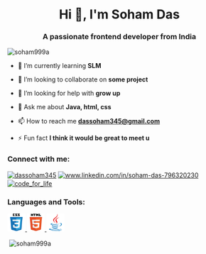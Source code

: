 <h1 align="center">Hi 👋, I'm Soham Das</h1>
<h3 align="center">A passionate frontend developer from India</h3>




<p align="left"> <img src="https://komarev.com/ghpvc/?username=soham999a&label=Profile%20views&color=0e75b6&style=flat" alt="soham999a" /> </p>

- 🌱 I’m currently learning **SLM**

- 👯 I’m looking to collaborate on **some project**

- 🤝 I’m looking for help with **grow up**

- 💬 Ask me about **Java, html, css**

- 📫 How to reach me **dassoham345@gmail.com**

- ⚡ Fun fact **I think it would be great to meet u**

<h3 align="left">Connect with me:</h3>
<p align="left">
<a href="https://twitter.com/dassoham345" target="blank"><img align="center" src="https://raw.githubusercontent.com/rahuldkjain/github-profile-readme-generator/master/src/images/icons/Social/twitter.svg" alt="dassoham345" height="30" width="40" /></a>
<a href="https://linkedin.com/in/www.linkedin.com/in/soham-das-796320230" target="blank"><img align="center" src="https://raw.githubusercontent.com/rahuldkjain/github-profile-readme-generator/master/src/images/icons/Social/linked-in-alt.svg" alt="www.linkedin.com/in/soham-das-796320230" height="30" width="40" /></a>
<a href="https://instagram.com/code_for_life" target="blank"><img align="center" src="https://raw.githubusercontent.com/rahuldkjain/github-profile-readme-generator/master/src/images/icons/Social/instagram.svg" alt="code_for_life" height="30" width="40" /></a>
</p>

<h3 align="left">Languages and Tools:</h3>
<p align="left"> <a href="https://www.w3schools.com/css/" target="_blank" rel="noreferrer"> <img src="https://raw.githubusercontent.com/devicons/devicon/master/icons/css3/css3-original-wordmark.svg" alt="css3" width="40" height="40"/> </a> <a href="https://www.w3.org/html/" target="_blank" rel="noreferrer"> <img src="https://raw.githubusercontent.com/devicons/devicon/master/icons/html5/html5-original-wordmark.svg" alt="html5" width="40" height="40"/> </a> <a href="https://www.java.com" target="_blank" rel="noreferrer"> <img src="https://raw.githubusercontent.com/devicons/devicon/master/icons/java/java-original.svg" alt="java" width="40" height="40"/> </a> </p>

<p>&nbsp;<img align="center" src="https://github-readme-stats.vercel.app/api?username=soham999a&show_icons=true&locale=en" alt="soham999a" /></p>
